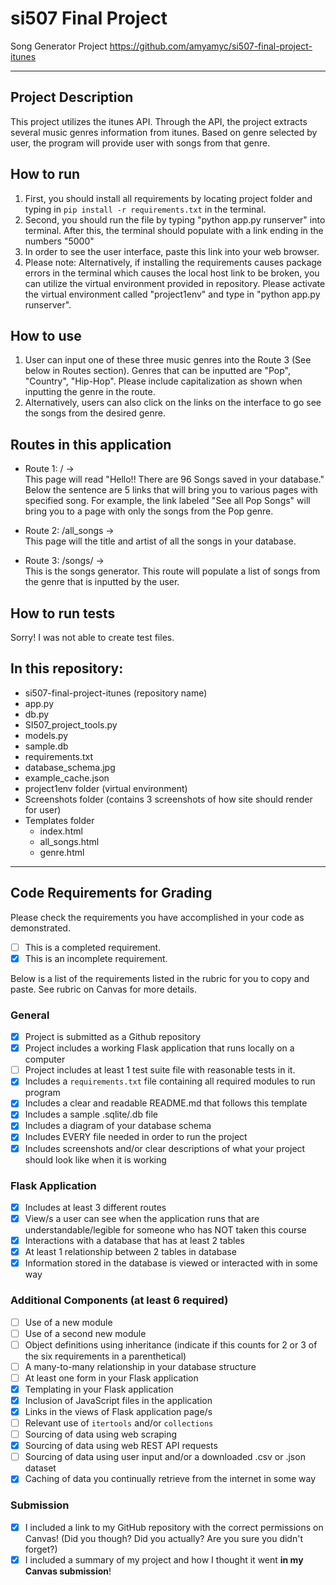 # si507 Final Project

Song Generator Project
https://github.com/amyamyc/si507-final-project-itunes

---

## Project Description

This project utilizes the itunes API. Through the API, the project extracts several music genres information from itunes. Based on genre selected by user, the program will provide user with songs from that genre.

## How to run

1. First, you should install all requirements by locating project folder and typing in `pip install -r requirements.txt` in the terminal.
2. Second, you should run the file by typing "python app.py runserver" into terminal. After this, the terminal should populate with a link ending in the numbers "5000"
3. In order to see the user interface, paste this link into your web browser.
4. Please note: Alternatively, if installing the requirements causes package errors in the terminal which causes the local host link to be broken, you can utilize the virtual environment provided in repository. Please activate the virtual environment called "project1env" and type in "python app.py runserver".

## How to use
1. User can input one of these three music genres into the Route 3 (See below in Routes section). Genres that can be inputted are "Pop", "Country", "Hip-Hop". Please include capitalization as shown when inputting the genre in the route.
2. Alternatively, users can also click on the links on the interface to go see the songs from the desired genre.

## Routes in this application
- Route 1: / →   
  This page will read "Hello!! There are 96 Songs saved in your database." Below the sentence are 5 links that will bring you to various pages with specified song. For example, the link labeled "See all Pop Songs" will bring you to a page with only the songs from the Pop genre.

- Route 2: /all_songs →   
  This page will the title and artist of all the songs in your database.

- Route 3: /songs/<Genre> →   
  This is the songs generator. This route will populate a list of songs from the genre that is inputted by the user.

## How to run tests
Sorry! I was not able to create test files.

## In this repository:
- si507-final-project-itunes (repository name)
- app.py
- db.py
- SI507_project_tools.py
- models.py
- sample.db
- requirements.txt
- database_schema.jpg
- example_cache.json
- project1env folder (virtual environment)
- Screenshots folder (contains 3 screenshots of how site should render for user)
- Templates folder
  - index.html
  - all_songs.html
  - genre.html

---
## Code Requirements for Grading
Please check the requirements you have accomplished in your code as demonstrated.
- [ ] This is a completed requirement.
- [x] This is an incomplete requirement.

Below is a list of the requirements listed in the rubric for you to copy and paste.  See rubric on Canvas for more details.

### General
- [x] Project is submitted as a Github repository
- [x] Project includes a working Flask application that runs locally on a computer
- [ ] Project includes at least 1 test suite file with reasonable tests in it.
- [x] Includes a `requirements.txt` file containing all required modules to run program
- [x] Includes a clear and readable README.md that follows this template
- [x] Includes a sample .sqlite/.db file
- [x] Includes a diagram of your database schema
- [x] Includes EVERY file needed in order to run the project
- [x] Includes screenshots and/or clear descriptions of what your project should look like when it is working

### Flask Application
- [x] Includes at least 3 different routes
- [x] View/s a user can see when the application runs that are understandable/legible for someone who has NOT taken this course
- [x] Interactions with a database that has at least 2 tables
- [x] At least 1 relationship between 2 tables in database
- [x] Information stored in the database is viewed or interacted with in some way

### Additional Components (at least 6 required)
- [ ] Use of a new module
- [ ] Use of a second new module
- [ ] Object definitions using inheritance (indicate if this counts for 2 or 3 of the six requirements in a parenthetical)
- [ ] A many-to-many relationship in your database structure
- [ ] At least one form in your Flask application
- [x] Templating in your Flask application
- [x] Inclusion of JavaScript files in the application
- [x] Links in the views of Flask application page/s
- [ ] Relevant use of `itertools` and/or `collections`
- [ ] Sourcing of data using web scraping
- [x] Sourcing of data using web REST API requests
- [ ] Sourcing of data using user input and/or a downloaded .csv or .json dataset
- [x] Caching of data you continually retrieve from the internet in some way

### Submission
- [x] I included a link to my GitHub repository with the correct permissions on Canvas! (Did you though? Did you actually? Are you sure you didn't forget?)
- [x] I included a summary of my project and how I thought it went **in my Canvas submission**!
